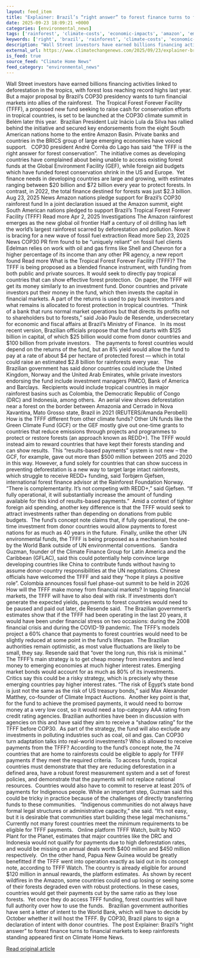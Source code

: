 ```yaml
---
layout: feed_item
title: "Explainer: Brazil’s “right answer” to forest finance turns to financial markets to keep rainforests standing"
date: 2025-09-23 18:09:21 +0000
categories: [environmental_news]
tags: ['rainforest', 'climate-costs', 'economic-impacts', 'amazon', 'emissions', 'fossil-fuels', 'urgent', 'wildfires', 'year-2025', 'extreme-weather']
keywords: ['right', 'brazil', 'rainforest', 'climate-costs', 'economic-impacts', 'amazon', 'emissions', 'explainer']
description: "Wall Street investors have earned billions financing activities linked to deforestation in the tropics, with forest loss reaching record highs last year"
external_url: https://www.climatechangenews.com/2025/09/23/explainer-brazil-forest-finance-financial-markets-tfff-cop30/
is_feed: true
source_feed: "Climate Home News"
feed_category: "environmental_news"
---
```


Wall Street investors have earned billions financing activities linked to deforestation in the tropics, with forest loss reaching record highs last year. But a major proposal by Brazil’s COP30 presidency wants to turn financial markets into allies of the rainforest.&nbsp; The Tropical Forest Forever Facility (TFFF), a proposed new fund seeking to raise cash for conservation efforts in tropical countries, is set to be launched at the COP30 climate summit in Belém later this year.&nbsp; Brazilian President Luiz Inácio Lula da Silva has rallied behind the initiative and secured key endorsements from the eight South American nations home to the entire Amazon Basin. Private banks and countries in the BRICS group of large emerging economies have voiced support. &nbsp; COP30 president André Corrêa do Lago has said “the TFFF is the right answer for forest conservation”.&nbsp; The initiative comes as developing countries have complained about being unable to access existing forest funds at the Global Environment Facility (GEF), while foreign aid budgets which have funded forest conservation shrink in the US and Europe.&nbsp; Yet finance needs in developing countries are large and growing, with estimates ranging between $20 billion and $72 billion every year to protect forests. In contrast, in 2022, the total finance destined for forests was just $2.3 billion.&nbsp; Aug 23, 2025 News Amazon nations pledge support for Brazil&#8217;s COP30 rainforest fund In a joint declaration issued at the Amazon summit, eight South American nations pledged to support Brazil&#8217;s Tropical Forest Forever Facility (TFFF) Read more Apr 2, 2025 Investigations The Amazon rainforest emerges as the new global oil frontier Half a century of oil drilling has left the world’s largest rainforest scarred by deforestation and pollution. Now it is bracing for a new wave of fossil fuel extraction Read more Sep 23, 2025 News COP30 PR firm found to be &#8220;uniquely reliant&#8221; on fossil fuel clients Edelman relies on work with oil and gas firms like Shell and Chevron for a higher percentage of its income than any other PR agency, a new report found Read more What is the Tropical Forest Forever Facility (TFFF)? The TFFF is being proposed as a blended finance instrument, with funding from both public and private sources. It would seek to directly pay tropical countries that can show effective forest protection.&nbsp; On paper, the TFFF will get its money similarly to an investment fund. Donor countries and private investors put their money in the fund, which then invests the capital in financial markets. A part of the returns is used to pay back investors and what remains is allocated to forest protection in tropical countries.&nbsp; “Think of a bank that runs normal market operations but that directs its profits not to shareholders but to forests,” said João Paulo de Resende, undersecretary for economic and fiscal affairs at Brazil’s Ministry of Finance. &nbsp; In its most recent version, Brazilian officials propose that the fund starts with $125 billion in capital, of which $25 billion would come from donor countries and $100 billion from private investors.&nbsp;&nbsp; The payments to forest countries would depend on the returns of the fund, but an 8% yield would allow the fund to pay at a rate of about $4 per hectare of protected forest — which in total could raise an estimated $2.8 billion for rainforests every year. &nbsp; The Brazilian government has said donor countries could include the United Kingdom, Norway and the United Arab Emirates, while private investors endorsing the fund include investment managers PIMCO, Bank of America and Barclays.&nbsp; Recipients would include tropical countries in major rainforest basins such as Colombia, the Democratic Republic of Congo (DRC) and Indonesia, among others.&nbsp; An aerial view shows deforestation near a forest on the border between Amazonia and Cerrado in Nova Xavantina, Mato Grosso state, Brazil in 2021 (REUTERS/Amanda Perobelli) How is the TFFF different from other climate funds? Other UN funds like the Green Climate Fund (GCF) or the GEF mostly give out one-time grants to countries that reduce emissions through projects and programmes to protect or restore forests (an approach known as REDD+). The TFFF would instead aim to reward countries that have kept their forests standing and can show results.&nbsp; This “results-based payments” system is not new – the GCF, for example, gave out more than $500 million between 2015 and 2020 in this way. However, a fund solely for countries that can show success in preventing deforestation is a new way to target large intact rainforests, which struggle to receive REDD+ funding, said Torbjørn Gjefsen, international forest finance advisor at the Rainforest Foundation Norway.&nbsp; “There is complementarity. It’s not competing with REDD+,” said Gjefsen. “If fully operational, it will substantially increase the amount of funding available for this kind of results-based payments.”&nbsp; Amid a context of tighter foreign aid spending, another key difference is that the TFFF would seek to attract investments rather than depending on donations from public budgets.&nbsp; The fund’s concept note claims that, if fully operational, the one-time investment from donor countries would allow payments to forest nations for as much as 40 years in the future.&nbsp; Finally, unlike the other UN environmental funds, the TFFF is being proposed as a mechanism hosted by the World Bank outside of UN environmental conventions.&nbsp;&nbsp; Sandra Guzman, founder of the Climate Finance Group for Latin America and the Caribbean (GFLAC), said this could potentially help convince large developing countries like China to contribute funds without having to assume donor-country responsibilities at the UN negotiations. Chinese officials have welcomed the TFFF and said they “hope it plays a positive role”. Colombia announces fossil fuel phase-out summit to be held in 2026 How will the TFFF make money from financial markets? In tapping financial markets, the TFFF will have to also deal with risk. If investments don’t generate the expected yields, payments to forest countries would need to be paused and paid out later, de Resende said.&nbsp; The Brazilian government’s estimates show that if the TFFF had been operating in the last 20 years, it would have been under financial stress on two occasions: during the 2008 financial crisis and during the COVID-19 pandemic. The TFFF’s models project a 60% chance that payments to forest countries would need to be slightly reduced at some point in the fund’s lifespan.&nbsp; The Brazilian authorities remain optimistic, as most value fluctuations are likely to be small, they say. Resende said that “over the long run, this risk is minimal.” &nbsp; The TFFF’s main strategy is to get cheap money from investors and lend money to emerging economies at much higher interest rates. Emerging market bonds would account for as much as 80% of its investments.&nbsp;&nbsp; Critics say this could be a risky strategy, which is precisely why these emerging countries pay higher interest rates. “The risk of Egypt’s state bond is just not the same as the risk of US treasury bonds,” said Max Alexander Matthey, co-founder of Climate Impact Auctions.&nbsp; Another key point is that, for the fund to achieve the promised payments, it would need to borrow money at a very low cost, so it would need a top-category AAA rating from credit rating agencies. Brazilian authorities have been in discussion with agencies on this and have said they aim to receive a “shadow rating” for the TFFF before COP30.&nbsp; As part of the strategy, the fund will also exclude any investments in polluting industries such as coal, oil and gas. Can COP30 turn adaptation talks into real-world investments? Who is allowed to receive payments from the TFFF? According to the fund’s concept note, the 74 countries that are home to rainforests could be eligible to apply for TFFF payments if they meet the required criteria.&nbsp; To access funds, tropical countries must demonstrate that they are reducing deforestation in a defined area, have a robust forest measurement system and a set of forest policies, and demonstrate that the payments will not replace national resources.&nbsp; Countries would also have to commit to reserve at least 20% of payments for Indigenous people. While an important step, Guzman said this could be tricky in practice because of the challenges of directly transferring funds to these communities. &nbsp; “Indigenous communities do not always have formal legal structures or administrative capacity,” she said. “It’s not easy, but it is desirable that communities start building these legal mechanisms.”&nbsp; Currently not many forest countries meet the minimum requirements to be eligible for TFFF payments. &nbsp; Online platform TFFF Watch, built by NGO Plant for the Planet, estimates that major countries like the DRC and Indonesia would not qualify for payments due to high deforestation rates, and would be missing on annual deals worth $400 million and $450 million respectively.&nbsp; On the other hand, Papua New Guinea would be greatly benefitted if the TFFF went into operation exactly as laid out in its concept note, according to TFFF Watch. The country is already eligible for around $120 million in annual rewards, the platform estimates.&nbsp; As shown by recent wildfires in the Amazon, some countries could end up losing or seeing some of their forests degraded even with robust protections. In these cases, countries would get their payments cut by the same ratio as they lose forests.&nbsp; Yet once they do access TFFF funding, forest countries will have full authority over how to use the funds. &nbsp; Brazilian government authorities have sent a letter of intent to the World Bank, which will have to decide by October whether it will host the TFFF. By COP30, Brazil plans to sign a declaration of intent with donor countries.&nbsp; The post Explainer: Brazil&#8217;s “right answer” to forest finance turns to financial markets to keep rainforests standing appeared first on Climate Home News.

[Read original article](https://www.climatechangenews.com/2025/09/23/explainer-brazil-forest-finance-financial-markets-tfff-cop30/)
